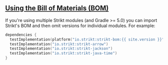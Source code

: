 ---
---

## [Using the Bill of Materials (BOM)]({{page.link}})

If you're using multiple Strikt modules (and Gradle >= 5.0) you can import Strikt's BOM and then omit versions for individual modules.
For example:

```kotlin
dependencies {
  testImplementation(platform("io.strikt:strikt-bom:{{ site.version }}"))
  testImplementation("io.strikt:strikt-arrow")
  testImplementation("io.strikt:strikt-jackson")
  testImplementation("io.strikt:strikt-java-time")
}
```
